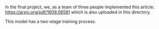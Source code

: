 
In the final project, we, as a team of three people implemented this article:
https://arxiv.org/pdf/1609.06591
which is also uploaded in this directory.


This model has a two-stage training process.
